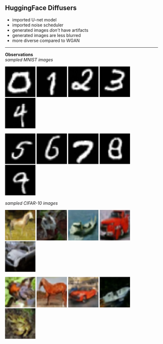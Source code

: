 ## HuggingFace Diffusers
* imported U-net model
* imported noise scheduler
* generated images *don't* have artifacts
* generated images are less blurred
* more diverse compared to WGAN

---
**Observations**   
*sampled MNIST images*
<p float="left">
<img src="MNIST/images/sample_0.png" style="width:100px; height:100px;" />
<img src="MNIST/images/sample_1.png" style="width:100px; height:100px;" />
<img src="MNIST/images/sample_2.png" style="width:100px; height:100px;" />
<img src="MNIST/images/sample_3.png" style="width:100px; height:100px;" />
<img src="MNIST/images/sample_4.png" style="width:100px; height:100px;" /></p>
<p float="left">
<img src="MNIST/images/sample_5.png" style="width:100px; height:100px;" />
<img src="MNIST/images/sample_6.png" style="width:100px; height:100px;" />
<img src="MNIST/images/sample_7.png" style="width:100px; height:100px;" />
<img src="MNIST/images/sample_8.png" style="width:100px; height:100px;" />
<img src="MNIST/images/sample_9.png" style="width:100px; height:100px;" /></p>

*sampled CIFAR-10 images*
<p float="left">
<img src="CIFAR_10/images/sample_0.png" style="width:100px; height:100px;" />
<img src="CIFAR_10/images/sample_1.png" style="width:100px; height:100px;" />
<img src="CIFAR_10/images/sample_2.png" style="width:100px; height:100px;" />
<img src="CIFAR_10/images/sample_3.png" style="width:100px; height:100px;" />
<img src="CIFAR_10/images/sample_4.png" style="width:100px; height:100px;" /></p>
<p float="left">
<img src="CIFAR_10/images/sample_5.png" style="width:100px; height:100px;" />
<img src="CIFAR_10/images/sample_6.png" style="width:100px; height:100px;" />
<img src="CIFAR_10/images/sample_7.png" style="width:100px; height:100px;" />
<img src="CIFAR_10/images/sample_8.png" style="width:100px; height:100px;" />
<img src="CIFAR_10/images/sample_9.png" style="width:100px; height:100px;" /></p>
